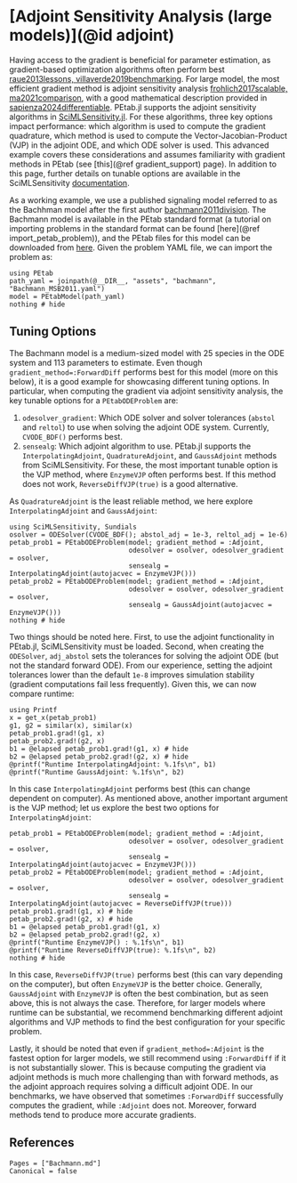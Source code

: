 # [Adjoint Sensitivity Analysis (large models)](@id adjoint)

Having access to the gradient is beneficial for parameter estimation, as gradient-based optimization algorithms often perform best [raue2013lessons, villaverde2019benchmarking](@cite). For large model, the most efficient gradient method is adjoint sensitivity analysis [frohlich2017scalable, ma2021comparison](@cite), with a good mathematical description provided in [sapienza2024differentiable](@cite). PEtab.jl supports the adjoint sensitivity algorithms in [SciMLSensitivity.jl](https://github.com/SciML/SciMLSensitivity.jl). For these algorithms, three key options impact performance: which algorithm is used to compute the gradient quadrature, which method is used to compute the Vector-Jacobian-Product (VJP) in the adjoint ODE, and which ODE solver is used. This advanced example covers these considerations and assumes familiarity with gradient methods in PEtab (see [this](@ref gradient_support) page). In addition to this page, further details on tunable options are available in the SciMLSensitivity [documentation](https://github.com/SciML/SciMLSensitivity.jl).

As a working example, we use a published signaling model referred to as the Bachhman model after the first author [bachmann2011division](@cite). The Bachmann model is available in the PEtab standard format (a tutorial on importing problems in the standard format can be found [here](@ref import_petab_problem)), and the PEtab files for this model can be downloaded from [here](https://github.com/sebapersson/PEtab.jl/tree/main/docs/src/assets/bachmann). Given the problem YAML file, we can import the problem as:

```@example 1
using PEtab
path_yaml = joinpath(@__DIR__, "assets", "bachmann", "Bachmann_MSB2011.yaml")
model = PEtabModel(path_yaml)
nothing # hide
```

## Tuning Options

The Bachmann model is a medium-sized model with 25 species in the ODE system and 113 parameters to estimate. Even though `gradient_method=:ForwardDiff` performs best for this model (more on this below), it is a good example for showcasing different tuning options. In particular, when computing the gradient via adjoint sensitivity analysis, the key tunable options for a `PEtabODEProblem` are:

1. `odesolver_gradient`: Which ODE solver and solver tolerances (`abstol` and `reltol`) to use when solving the adjoint ODE system. Currently, `CVODE_BDF()` performs best.
2. `sensealg`: Which adjoint algorithm to use. PEtab.jl supports the `InterpolatingAdjoint`, `QuadratureAdjoint`, and `GaussAdjoint` methods from SciMLSensitivity. For these, the most important tunable option is the VJP method, where `EnzymeVJP` often performs best. If this method does not work, `ReverseDiffVJP(true)` is a good alternative.

As `QuadratureAdjoint` is the least reliable method, we here explore `InterpolatingAdjoint` and `GaussAdjoint`:

```@example 1
using SciMLSensitivity, Sundials
osolver = ODESolver(CVODE_BDF(); abstol_adj = 1e-3, reltol_adj = 1e-6)
petab_prob1 = PEtabODEProblem(model; gradient_method = :Adjoint,
                              odesolver = osolver, odesolver_gradient = osolver,
                              sensealg = InterpolatingAdjoint(autojacvec = EnzymeVJP()))
petab_prob2 = PEtabODEProblem(model; gradient_method = :Adjoint,
                              odesolver = osolver, odesolver_gradient = osolver,
                              sensealg = GaussAdjoint(autojacvec = EnzymeVJP()))
nothing # hide
```

Two things should be noted here. First, to use the adjoint functionality in PEtab.jl, SciMLSensitivity must be loaded. Second, when creating the `ODESolver`, `adj_abstol` sets the tolerances for solving the adjoint ODE (but not the standard forward ODE). From our experience, setting the adjoint tolerances lower than the default `1e-8` improves simulation stability (gradient computations fail less frequently). Given this, we can now compare runtime:

```@example 1
using Printf
x = get_x(petab_prob1)
g1, g2 = similar(x), similar(x)
petab_prob1.grad!(g1, x)
petab_prob2.grad!(g2, x)
b1 = @elapsed petab_prob1.grad!(g1, x) # hide
b2 = @elapsed petab_prob2.grad!(g2, x) # hide
@printf("Runtime InterpolatingAdjoint: %.1fs\n", b1)
@printf("Runtime GaussAdjoint: %.1fs\n", b2)
```

In this case `InterpolatingAdjoint` performs best (this can change dependent on computer). As mentioned above, another important argument is the VJP method; let us explore the best two options for `InterpolatingAdjoint`:

```@example 1
petab_prob1 = PEtabODEProblem(model; gradient_method = :Adjoint,
                              odesolver = osolver, odesolver_gradient = osolver,
                              sensealg = InterpolatingAdjoint(autojacvec = EnzymeVJP()))
petab_prob2 = PEtabODEProblem(model; gradient_method = :Adjoint,
                              odesolver = osolver, odesolver_gradient = osolver,
                              sensealg = InterpolatingAdjoint(autojacvec = ReverseDiffVJP(true)))
petab_prob1.grad!(g1, x) # hide
petab_prob2.grad!(g2, x) # hide
b1 = @elapsed petab_prob1.grad!(g1, x)
b2 = @elapsed petab_prob2.grad!(g2, x)
@printf("Runtime EnzymeVJP() : %.1fs\n", b1)
@printf("Runtime ReverseDiffVJP(true): %.1fs\n", b2)                              
nothing # hide
```

In this case, `ReverseDiffVJP(true)` performs best (this can vary depending on the computer), but often `EnzymeVJP` is the better choice. Generally, `GaussAdjoint` with `EnzymeVJP` is often the best combination, but as seen above, this is not always the case. Therefore, for larger models where runtime can be substantial, we recommend benchmarking different adjoint algorithms and VJP methods to find the best configuration for your specific problem.

Lastly, it should be noted that even if `gradient_method=:Adjoint` is the fastest option for larger models, we still recommend using `:ForwardDiff` if it is not substantially slower. This is because computing the gradient via adjoint methods is much more challenging than with forward methods, as the adjoint approach requires solving a difficult adjoint ODE. In our benchmarks, we have observed that sometimes `:ForwardDiff` successfully computes the gradient, while `:Adjoint` does not. Moreover, forward methods tend to produce more accurate gradients.

## References

```@bibliography
Pages = ["Bachmann.md"]
Canonical = false
```
